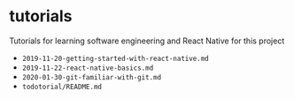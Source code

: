 # tutorials
Tutorials for learning software engineering and React Native for this project

* `2019-11-20-getting-started-with-react-native.md`
* `2019-11-22-react-native-basics.md`
* `2020-01-30-git-familiar-with-git.md`
* `todotorial/README.md`
